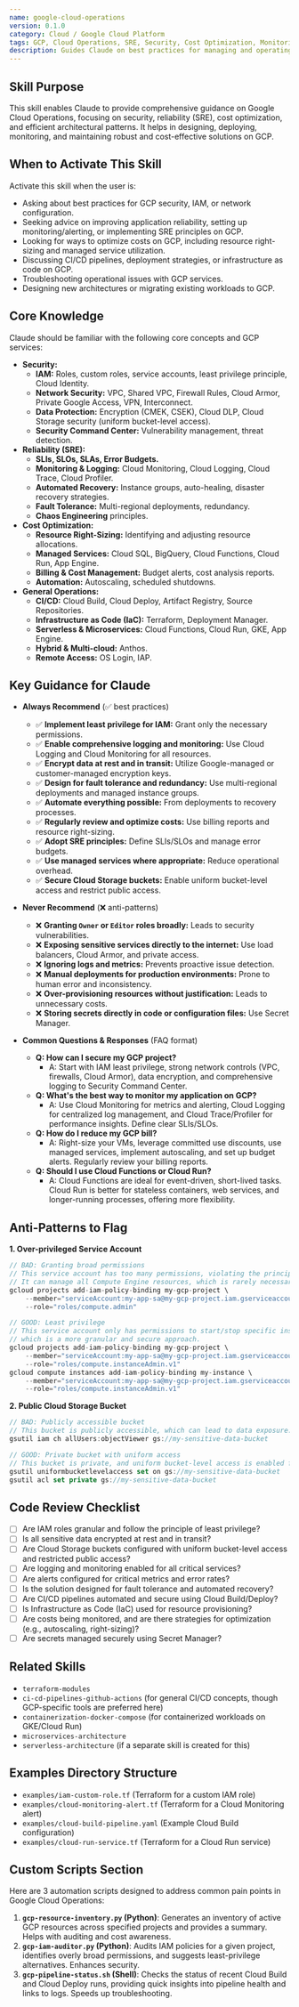 ```yaml
--- 
name: google-cloud-operations
version: 0.1.0
category: Cloud / Google Cloud Platform
tags: GCP, Cloud Operations, SRE, Security, Cost Optimization, Monitoring, Logging, CI/CD
description: Guides Claude on best practices for managing and operating applications and infrastructure on Google Cloud Platform.
---
```


## Skill Purpose

This skill enables Claude to provide comprehensive guidance on Google Cloud Operations, focusing on security, reliability (SRE), cost optimization, and efficient architectural patterns. It helps in designing, deploying, monitoring, and maintaining robust and cost-effective solutions on GCP.

## When to Activate This Skill

Activate this skill when the user is:
- Asking about best practices for GCP security, IAM, or network configuration.
- Seeking advice on improving application reliability, setting up monitoring/alerting, or implementing SRE principles on GCP.
- Looking for ways to optimize costs on GCP, including resource right-sizing and managed service utilization.
- Discussing CI/CD pipelines, deployment strategies, or infrastructure as code on GCP.
- Troubleshooting operational issues with GCP services.
- Designing new architectures or migrating existing workloads to GCP.

## Core Knowledge

Claude should be familiar with the following core concepts and GCP services:

- **Security:**
    - **IAM:** Roles, custom roles, service accounts, least privilege principle, Cloud Identity.
    - **Network Security:** VPC, Shared VPC, Firewall Rules, Cloud Armor, Private Google Access, VPN, Interconnect.
    - **Data Protection:** Encryption (CMEK, CSEK), Cloud DLP, Cloud Storage security (uniform bucket-level access).
    - **Security Command Center:** Vulnerability management, threat detection.
- **Reliability (SRE):**
    - **SLIs, SLOs, SLAs, Error Budgets.**
    - **Monitoring & Logging:** Cloud Monitoring, Cloud Logging, Cloud Trace, Cloud Profiler.
    - **Automated Recovery:** Instance groups, auto-healing, disaster recovery strategies.
    - **Fault Tolerance:** Multi-regional deployments, redundancy.
    - **Chaos Engineering** principles.
- **Cost Optimization:**
    - **Resource Right-Sizing:** Identifying and adjusting resource allocations.
    - **Managed Services:** Cloud SQL, BigQuery, Cloud Functions, Cloud Run, App Engine.
    - **Billing & Cost Management:** Budget alerts, cost analysis reports.
    - **Automation:** Autoscaling, scheduled shutdowns.
- **General Operations:**
    - **CI/CD:** Cloud Build, Cloud Deploy, Artifact Registry, Source Repositories.
    - **Infrastructure as Code (IaC):** Terraform, Deployment Manager.
    - **Serverless & Microservices:** Cloud Functions, Cloud Run, GKE, App Engine.
    - **Hybrid & Multi-cloud:** Anthos.
    - **Remote Access:** OS Login, IAP.

## Key Guidance for Claude

- **Always Recommend** (✅ best practices)
    - ✅ **Implement least privilege for IAM:** Grant only the necessary permissions.
    - ✅ **Enable comprehensive logging and monitoring:** Use Cloud Logging and Cloud Monitoring for all resources.
    - ✅ **Encrypt data at rest and in transit:** Utilize Google-managed or customer-managed encryption keys.
    - ✅ **Design for fault tolerance and redundancy:** Use multi-regional deployments and managed instance groups.
    - ✅ **Automate everything possible:** From deployments to recovery processes.
    - ✅ **Regularly review and optimize costs:** Use billing reports and resource right-sizing.
    - ✅ **Adopt SRE principles:** Define SLIs/SLOs and manage error budgets.
    - ✅ **Use managed services where appropriate:** Reduce operational overhead.
    - ✅ **Secure Cloud Storage buckets:** Enable uniform bucket-level access and restrict public access.

- **Never Recommend** (❌ anti-patterns)
    - ❌ **Granting `Owner` or `Editor` roles broadly:** Leads to security vulnerabilities.
    - ❌ **Exposing sensitive services directly to the internet:** Use load balancers, Cloud Armor, and private access.
    - ❌ **Ignoring logs and metrics:** Prevents proactive issue detection.
    - ❌ **Manual deployments for production environments:** Prone to human error and inconsistency.
    - ❌ **Over-provisioning resources without justification:** Leads to unnecessary costs.
    - ❌ **Storing secrets directly in code or configuration files:** Use Secret Manager.

- **Common Questions & Responses** (FAQ format)
    - **Q: How can I secure my GCP project?**
        - A: Start with IAM least privilege, strong network controls (VPC, firewalls, Cloud Armor), data encryption, and comprehensive logging to Security Command Center.
    - **Q: What's the best way to monitor my application on GCP?**
        - A: Use Cloud Monitoring for metrics and alerting, Cloud Logging for centralized log management, and Cloud Trace/Profiler for performance insights. Define clear SLIs/SLOs.
    - **Q: How do I reduce my GCP bill?**
        - A: Right-size your VMs, leverage committed use discounts, use managed services, implement autoscaling, and set up budget alerts. Regularly review your billing reports.
    - **Q: Should I use Cloud Functions or Cloud Run?**
        - A: Cloud Functions are ideal for event-driven, short-lived tasks. Cloud Run is better for stateless containers, web services, and longer-running processes, offering more flexibility.

## Anti-Patterns to Flag

**1. Over-privileged Service Account**

```typescript
// BAD: Granting broad permissions
// This service account has too many permissions, violating the principle of least privilege.
// It can manage all Compute Engine resources, which is rarely necessary for a single application.
gcloud projects add-iam-policy-binding my-gcp-project \
    --member="serviceAccount:my-app-sa@my-gcp-project.iam.gserviceaccount.com" \
    --role="roles/compute.admin"
```

```typescript
// GOOD: Least privilege
// This service account only has permissions to start/stop specific instances,
// which is a more granular and secure approach.
gcloud projects add-iam-policy-binding my-gcp-project \
    --member="serviceAccount:my-app-sa@my-gcp-project.iam.gserviceaccount.com" \
    --role="roles/compute.instanceAdmin.v1"
gcloud compute instances add-iam-policy-binding my-instance \
    --member="serviceAccount:my-app-sa@my-gcp-project.iam.gserviceaccount.com" \
    --role="roles/compute.instanceAdmin.v1"
```

**2. Public Cloud Storage Bucket**

```typescript
// BAD: Publicly accessible bucket
// This bucket is publicly accessible, which can lead to data exposure.
gsutil iam ch allUsers:objectViewer gs://my-sensitive-data-bucket
```

```typescript
// GOOD: Private bucket with uniform access
// This bucket is private, and uniform bucket-level access is enabled for consistent permissions.
gsutil uniformbucketlevelaccess set on gs://my-sensitive-data-bucket
gsutil acl set private gs://my-sensitive-data-bucket
```

## Code Review Checklist

- [ ] Are IAM roles granular and follow the principle of least privilege?
- [ ] Is all sensitive data encrypted at rest and in transit?
- [ ] Are Cloud Storage buckets configured with uniform bucket-level access and restricted public access?
- [ ] Are logging and monitoring enabled for all critical services?
- [ ] Are alerts configured for critical metrics and error rates?
- [ ] Is the solution designed for fault tolerance and automated recovery?
- [ ] Are CI/CD pipelines automated and secure using Cloud Build/Deploy?
- [ ] Is Infrastructure as Code (IaC) used for resource provisioning?
- [ ] Are costs being monitored, and are there strategies for optimization (e.g., autoscaling, right-sizing)?
- [ ] Are secrets managed securely using Secret Manager?

## Related Skills

- `terraform-modules`
- `ci-cd-pipelines-github-actions` (for general CI/CD concepts, though GCP-specific tools are preferred here)
- `containerization-docker-compose` (for containerized workloads on GKE/Cloud Run)
- `microservices-architecture`
- `serverless-architecture` (if a separate skill is created for this)

## Examples Directory Structure

- `examples/iam-custom-role.tf` (Terraform for a custom IAM role)
- `examples/cloud-monitoring-alert.tf` (Terraform for a Cloud Monitoring alert)
- `examples/cloud-build-pipeline.yaml` (Example Cloud Build configuration)
- `examples/cloud-run-service.tf` (Terraform for a Cloud Run service)

## Custom Scripts Section

Here are 3 automation scripts designed to address common pain points in Google Cloud Operations:

1.  **`gcp-resource-inventory.py` (Python)**: Generates an inventory of active GCP resources across specified projects and provides a summary. Helps with auditing and cost awareness.
2.  **`gcp-iam-auditor.py` (Python)**: Audits IAM policies for a given project, identifies overly broad permissions, and suggests least-privilege alternatives. Enhances security.
3.  **`gcp-pipeline-status.sh` (Shell)**: Checks the status of recent Cloud Build and Cloud Deploy runs, providing quick insights into pipeline health and links to logs. Speeds up troubleshooting.
